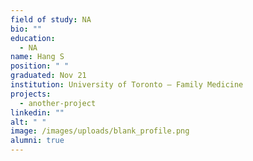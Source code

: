 ```yaml
---
field of study: NA
bio: ""
education:
  - NA
name: Hang S
position: " "
graduated: Nov 21
institution: University of Toronto – Family Medicine
projects:
  - another-project
linkedin: ""
alt: " "
image: /images/uploads/blank_profile.png
alumni: true
---
```

